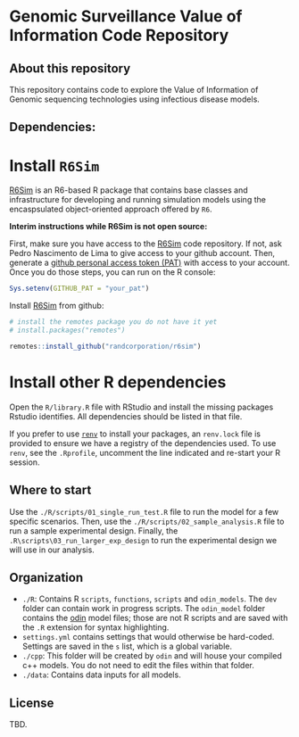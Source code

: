 # Genomic Surveillance Value of Information Code Repository

## About this repository

This repository contains code to explore the Value of Information of Genomic sequencing technologies using infectious disease models.

## Dependencies:

# Install `R6Sim`

[R6Sim](https://github.com/randcorporation/R6Sim/) is an R6-based R package that contains base classes and infrastructure for developing and running simulation models using the encaspsulated object-oriented approach offered by `R6`.

**Interim instructions while R6Sim is not open source:**

First, make sure you have access to the [R6Sim](https://github.com/randcorporation/R6Sim/) code repository. If not, ask Pedro Nascimento de Lima to give access to your github account. Then, generate a [github personal access token (PAT)](https://docs.github.com/en/authentication/keeping-your-account-and-data-secure/managing-your-personal-access-tokens) with access to your account. Once you do those steps, you can run on the R console:

```r
Sys.setenv(GITHUB_PAT = "your_pat")
```

Install [R6Sim](https://github.com/randcorporation/R6Sim/) from github:

```r
# install the remotes package you do not have it yet
# install.packages("remotes")

remotes::install_github("randcorporation/r6sim")

```

# Install other R dependencies

Open the `R/library.R` file with RStudio and install the missing packages Rstudio identifies. All dependencies should be listed in that file.

If you prefer to use [`renv`](https://rstudio.github.io/renv/articles/renv.html) to install your packages, an `renv.lock` file is provided to ensure we have a registry of the dependencies used. To use `renv`, see the `.Rprofile`, uncomment the line indicated and re-start your R session.

## Where to start

Use the `./R/scripts/01_single_run_test.R` file to run the model for a few specific scenarios. Then, use the `./R/scripts/02_sample_analysis.R` file to run a sample experimental design. Finally, the `.R\scripts\03_run_larger_exp_design` to run the experimental design we will use in our analysis.

## Organization

- `./R`: Contains R `scripts`, `functions`, `scripts` and `odin_models`. The `dev` folder can contain work in progress scripts. The `odin_model` folder contains the [odin](https://mrc-ide.github.io/odin/index.html) model files; those are not R scripts and are saved with the `.R` extension for syntax highlighting.
- `settings.yml` contains settings that would otherwise be hard-coded. Settings are saved in the `s` list, which is a global variable.
- `./cpp`: This folder will be created by `odin` and will house your compiled c++ models. You do not need to edit the files within that folder.
- `./data`: Contains data inputs for all models.

## License
TBD.
